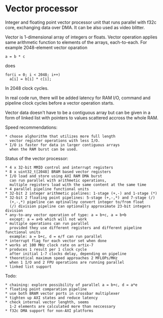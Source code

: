 # Vector processor

Integer and floating point vector processor unit
that runs parallel with f32c core, exchanging data over DMA.
It can be also used as video blitter.

Vector is 1-dimensional array of integers or floats.
Vector operation applies same arithmetic function
to elements of the arrays, each-to-each.
For example 2048-element vector oparation

    a = b * c

does

    for(i = 0; i < 2048; i++)
      a[i] = b[i] * c[i];

In 2048 clock cycles.

In real code run, there will be added latency 
for RAM I/O, command and pipeline clock cycles 
before a vector operation starts.

Vector data doesn't have to be a contiguous array
but can be given in a form of linked list with pointers
to values scattered accross the whole RAM. 

Speed recommendations:

    * choose alghorithm that utilizes more full length
      vector register operations with less I/O.
    * I/O is faster for data in larger contiguous arrays
      when the RAM burst can be used.

Status of the vector processor:

    * 4 x 32-bit MMIO control and interrupt registers
    * 8 x uint32_t[2048] BRAM based vector registers
    * I/O load and store using AXI RAM DMA burst
      can run parallel with arithmetic operations,
      multiple registers load with the same content at the same time
    * 4 parallel pipeline functional units
    * 32-bit 2 integer arithmetic pielines: 1-stage (+,-) and 1-stage (*)
    * 32-bit 2 floating point pipelines: 5-stage (+,-,*) and 7-stage (/)
      (+,-,*) pipeline can optinallny convert integer to/from float
      (/) division pipeline can optionally approximate 23-bit integers division
    * any-to-any vector operation of type: a = b+c, a = b+b
      except: a = a+b which will not work
    * multiple operations can run parallel
      provided they use different registers and different pipeline functional units
      example: a = b+c, d = e/f can run parallel
    * interrupt flag for each vector set when done
    * works at 100 MHz clock rate on artix-7
    * produces 1 result per 1 clock cycle
      after initial 1-7 clocks delay, depending on pipeline
    * theoretical maximum speed approaches 2 MFLOPs/MHz
      when 1 I/O and 2 FPU operations are running parallel
    * linked list support

Todo:

    * chaining: explore possibility of parallel a = b+c, d = a*e
    * floating point comparation pipeline
    * use both BRAM vector ports in crossbar multiplexer
    * tighten up AXI states and reduce latency
    * check internal vector lenghth, seems
      1-2 elements are calculated more than neccessary
    * f32c DMA support for non-AXI platforms
